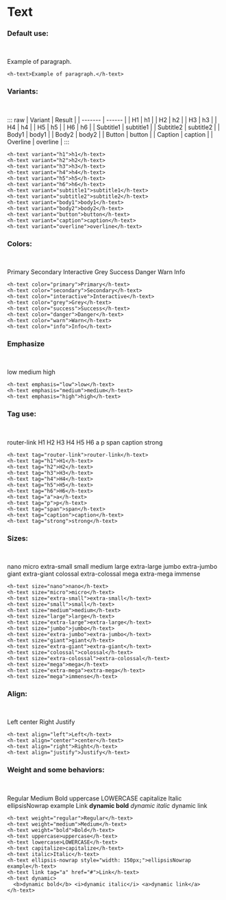 <script setup lang="ts">
import { HText } from '@components/atoms';
</script>

# Text

### Default use:

<br>

<h-text>Example of paragraph.</h-text>

```vue
<h-text>Example of paragraph.</h-text>
```

### Variants:

<br>


::: raw
| Variant | Result |
| ------- | ------ |
| H1 | <h-text variant="h1">h1</h-text> |
| H2 | <h-text variant="h2">h2</h-text> |
| H3 | <h-text variant="h3">h3</h-text> |
| H4 | <h-text variant="h4">h4</h-text> |
| H5 | <h-text variant="h5">h5</h-text> |
| H6 | <h-text variant="h6">h6</h-text> |
| Subtitle1 | <h-text variant="subtitle1">subtitle1</h-text> |
| Subtitle2 | <h-text variant="subtitle2">subtitle2</h-text> |
| Body1 | <h-text variant="body1">body1</h-text> |
| Body2 | <h-text variant="body2">body2</h-text> |
| Button | <h-text variant="button">button</h-text> |
| Caption | <h-text variant="caption">caption</h-text> |
| Overline | <h-text variant="overline">overline</h-text> |
:::


```vue
<h-text variant="h1">h1</h-text>
<h-text variant="h2">h2</h-text>
<h-text variant="h3">h3</h-text>
<h-text variant="h4">h4</h-text>
<h-text variant="h5">h5</h-text>
<h-text variant="h6">h6</h-text>
<h-text variant="subtitle1">subtitle1</h-text>
<h-text variant="subtitle2">subtitle2</h-text>
<h-text variant="body1">body1</h-text>
<h-text variant="body2">body2</h-text>
<h-text variant="button">button</h-text>
<h-text variant="caption">caption</h-text>
<h-text variant="overline">overline</h-text>
```


### Colors:

<br>

<h-text color="primary">Primary</h-text>
<h-text color="secondary">Secondary</h-text>
<h-text color="interactive">Interactive</h-text>
<h-text color="grey">Grey</h-text>
<h-text color="success">Success</h-text>
<h-text color="danger">Danger</h-text>
<h-text color="warn">Warn</h-text>
<h-text color="info">Info</h-text>


```vue
<h-text color="primary">Primary</h-text>
<h-text color="secondary">Secondary</h-text>
<h-text color="interactive">Interactive</h-text>
<h-text color="grey">Grey</h-text>
<h-text color="success">Success</h-text>
<h-text color="danger">Danger</h-text>
<h-text color="warn">Warn</h-text>
<h-text color="info">Info</h-text>
```


### Emphasize

<br>

<h-text emphasis="low">low</h-text>
<h-text emphasis="medium">medium</h-text>
<h-text emphasis="high">high</h-text>

```vue
<h-text emphasis="low">low</h-text>
<h-text emphasis="medium">medium</h-text>
<h-text emphasis="high">high</h-text>
```


### Tag use:

<br>

<h-text tag="router-link">router-link</h-text>
<h-text tag="h1">H1</h-text>
<h-text tag="h2">H2</h-text>
<h-text tag="h3">H3</h-text>
<h-text tag="h4">H4</h-text>
<h-text tag="h5">H5</h-text>
<h-text tag="h6">H6</h-text>
<h-text tag="a">a</h-text>
<h-text tag="p">p</h-text>
<h-text tag="span">span</h-text>
<h-text tag="caption">caption</h-text>
<h-text tag="strong">strong</h-text>

```vue
<h-text tag="router-link">router-link</h-text>
<h-text tag="h1">H1</h-text>
<h-text tag="h2">H2</h-text>
<h-text tag="h3">H3</h-text>
<h-text tag="h4">H4</h-text>
<h-text tag="h5">H5</h-text>
<h-text tag="h6">H6</h-text>
<h-text tag="a">a</h-text>
<h-text tag="p">p</h-text>
<h-text tag="span">span</h-text>
<h-text tag="caption">caption</h-text>
<h-text tag="strong">strong</h-text>
```

### Sizes:

<br>

<h-text size="nano">nano</h-text>
<h-text size="micro">micro</h-text>
<h-text size="extra-small">extra-small</h-text>
<h-text size="small">small</h-text>
<h-text size="medium">medium</h-text>
<h-text size="large">large</h-text>
<h-text size="extra-large">extra-large</h-text>
<h-text size="jumbo">jumbo</h-text>
<h-text size="extra-jumbo">extra-jumbo</h-text>
<h-text size="giant">giant</h-text>
<h-text size="extra-giant">extra-giant</h-text>
<h-text size="colossal">colossal</h-text>
<h-text size="extra-colossal">extra-colossal</h-text>
<h-text size="mega">mega</h-text>
<h-text size="extra-mega">extra-mega</h-text>
<h-text size="mega">immense</h-text>

```vue
<h-text size="nano">nano</h-text>
<h-text size="micro">micro</h-text>
<h-text size="extra-small">extra-small</h-text>
<h-text size="small">small</h-text>
<h-text size="medium">medium</h-text>
<h-text size="large">large</h-text>
<h-text size="extra-large">extra-large</h-text>
<h-text size="jumbo">jumbo</h-text>
<h-text size="extra-jumbo">extra-jumbo</h-text>
<h-text size="giant">giant</h-text>
<h-text size="extra-giant">extra-giant</h-text>
<h-text size="colossal">colossal</h-text>
<h-text size="extra-colossal">extra-colossal</h-text>
<h-text size="mega">mega</h-text>
<h-text size="extra-mega">extra-mega</h-text>
<h-text size="mega">immense</h-text>
```

### Align:

<br>

<h-text align="left">Left</h-text>
<h-text align="center">center</h-text>
<h-text align="right">Right</h-text>
<h-text align="justify">Justify</h-text>

```vue
<h-text align="left">Left</h-text>
<h-text align="center">center</h-text>
<h-text align="right">Right</h-text>
<h-text align="justify">Justify</h-text>
```

### Weight and some behaviors:

<br>

<h-text weight="regular">Regular</h-text>
<h-text weight="medium">Medium</h-text>
<h-text weight="bold">Bold</h-text>
<h-text uppercase>uppercase</h-text>
<h-text lowercase>LOWERCASE</h-text>
<h-text capitalize>capitalize</h-text>
<h-text italic>Italic</h-text>
<h-text ellipsis-nowrap style="width: 150px;">ellipsisNowrap example</h-text>
<h-text link tag="a" href="#">Link</h-text>
<h-text dynamic>
  <b>dynamic bold</b> <i>dynamic italic</i> <a>dynamic link</a>
</h-text>


```vue
<h-text weight="regular">Regular</h-text>
<h-text weight="medium">Medium</h-text>
<h-text weight="bold">Bold</h-text>
<h-text uppercase>uppercase</h-text>
<h-text lowercase>LOWERCASE</h-text>
<h-text capitalize>capitalize</h-text>
<h-text italic>Italic</h-text>
<h-text ellipsis-nowrap style="width: 150px;">ellipsisNowrap example</h-text>
<h-text link tag="a" href="#">Link</h-text>
<h-text dynamic>
  <b>dynamic bold</b> <i>dynamic italic</i> <a>dynamic link</a>
</h-text>
```